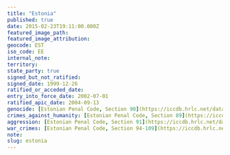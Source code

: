 ```yaml
---
title: "Estonia"
published: true
date: 2015-02-23T19:11:00.000Z
featured_image_path:
featured_image_attribution:
geocode: EST
iso_code: EE
internal_note:
territory:
state_party: true
signed_but_not_ratified:
signed_date: 1999-12-26
ratified_or_acceded_date:
entry_into_force_date: 2002-07-01
ratified_apic_date: 2004-09-13
genocide: [Estonian Penal Code, Section 90](https://iccdb.hrlc.net/data/doc/438/keyword/46/)
crimes_against_humanity: [Estonian Penal Code, Section 89](https://iccdb.hrlc.net/data/doc/438/keyword/13/)
aggression: [Estonian Penal Code, Section 91](https://iccdb.hrlc.net/data/doc/438/keyword/1/)
war_crimes: [Estonian Penal Code, Section 94-109](https://iccdb.hrlc.net/data/doc/438/keyword/145/)
note:
slug: estonia
---
```

